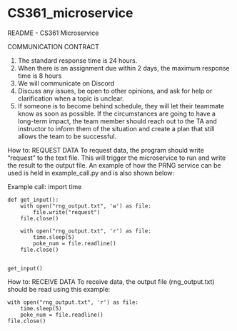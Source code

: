 # CS361_microservice

README - CS361 Microservice

COMMUNICATION CONTRACT
1. The standard response time is 24 hours.
2. When there is an assignment due within 2 days, the maximum response time is 8 hours
3. We will communicate on Discord
4. Discuss any issues, be open to other opinions, and ask for help or clarification when a topic
is unclear.
5. If someone is to become behind schedule, they will let their teammate know as soon as
possible. If the circumstances are going to have a long-term impact, the team member
should reach out to the TA and instructor to inform them of the situation and create a plan
that still allows the team to be successful.

How to: REQUEST DATA
To request data, the program should write “request” to the text file. This will trigger the microservice to run and write the result to the output file. An example of how the PRNG service can be used is held in example_call.py and is also shown below:

Example call:
    import time
    
    
    def get_input():
        with open("rng_output.txt", 'w') as file:
            file.write("request")
        file.close()
    
        with open("rng_output.txt", 'r') as file:
            time.sleep(5)
            poke_num = file.readline()
        file.close()
    
    
    get_input()

How to: RECEIVE DATA
To receive data, the output file (rng_output.txt) should be read using this example:

    with open("rng_output.txt", 'r') as file:
        time.sleep(5)
        poke_num = file.readline()
    file.close()
